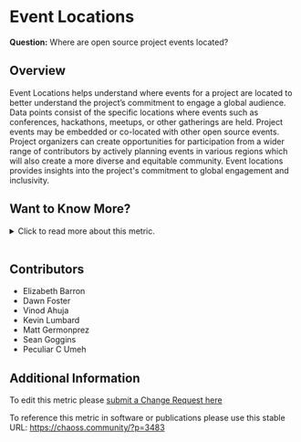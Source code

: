 # Event Locations

**Question:** Where are open source project events located?

## Overview

Event Locations helps understand where events for a project are located to better understand the project’s commitment to engage a global audience. Data points consist of the specific locations where events such as conferences, hackathons, meetups, or other gatherings are held.  Project events may be embedded or co-located with other open source events. Project organizers can create opportunities for participation from a wider range of contributors by actively planning events in various regions which will also create a more diverse and equitable community. Event locations provides insights into the project's commitment to global engagement and inclusivity.

## Want to Know More?

<span markdown="1"><details>

<summary>Click to read more about this metric.</summary>

### Data Collection Strategies

*   Ask event organizers
*   Look on project or foundation websites. For example: https://events.linuxfoundation.org/
*   Aggregated Open Source event sites
*   IEEE SA Open’s Community Calendar: https://saopen.ieee.org/events/

### Filters

*   Virtual versus in-person or hybrid
*   Attention to time zones
*   Collocated with another conference
*   Geographic Region
*   Type of event (local meetup vs. global conference)

</details></span><br>

## Contributors

*   Elizabeth Barron
*   Dawn Foster
*   Vinod Ahuja
*   Kevin Lumbard
*   Matt Germonprez
*   Sean Goggins
*   Peculiar C Umeh

## Additional Information

To edit this metric please [submit a Change Request here](https://github.com/chaoss/wg-common/blob/main/focus-areas/place/event-locations.md)

To reference this metric in software or publications please use this stable URL: <https://chaoss.community/?p=3483>

<!-- # For groupings in the knowledge base
Context tags: 
Keyword tags: 
-->
